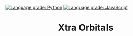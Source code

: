 [![Language grade: Python](https://img.shields.io/lgtm/grade/python/g/mickahell/websites.svg?logo=lgtm&logoWidth=18)](https://lgtm.com/projects/g/mickahell/websites/context:python)
[![Language grade: JavaScript](https://img.shields.io/lgtm/grade/javascript/g/mickahell/websites.svg?logo=lgtm&logoWidth=18)](https://lgtm.com/projects/g/mickahell/websites/context:javascript)

<div align="center">
  <h1>Xtra Orbitals</h1>
</div>
<br /><br />

